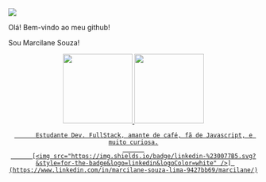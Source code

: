 <img src = "https://3.bp.blogspot.com/-cZ5pOYfMvGk/VspMuXf40MI/AAAAAAAAC2o/fGMcCZazKfQ/s1600/inspectocat.jpg">

Olá! Bem-vindo ao meu github!

Sou Marcilane Souza! 
    <div align="center">
      <a href="https://github.com/MarcilaneSouza">
      <img height="140em" src="https://github-readme-stats.vercel.app/api?username=MarcilaneSouza&show_icons=true&theme=material-palenight&include_all_commits=true&count_private=true"/>
      <img height="140em" src="https://github-readme-stats.vercel.app/api/top-langs/?username=MarcilaneSouza&layout=compact&langs_count=7&theme=material-palenight"/>
         
          Estudante Dev. FullStack, amante de café, fã de Javascript, e muito curiosa.
          
          [<img src="https://img.shields.io/badge/linkedin-%230077B5.svg?&style=for-the-badge&logo=linkedin&logoColor=white" />] (https://www.linkedin.com/in/marcilane-souza-lima-9427bb69/marcilane/)
          
